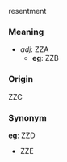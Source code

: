 resentment
### Meaning
+ _adj_: ZZA
    + __eg__: ZZB

### Origin

ZZC

### Synonym

__eg__: ZZD

+ ZZE


